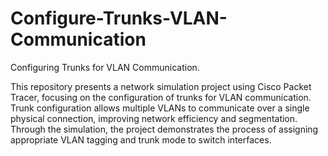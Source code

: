 # Configure-Trunks-VLAN-Communication
Configuring Trunks for VLAN Communication.

This repository presents a network simulation project using Cisco Packet Tracer, focusing on the configuration of trunks for VLAN communication. Trunk configuration allows multiple VLANs to communicate over a single physical connection, improving network efficiency and segmentation. Through the simulation, the project demonstrates the process of assigning appropriate VLAN tagging and trunk mode to switch interfaces.
